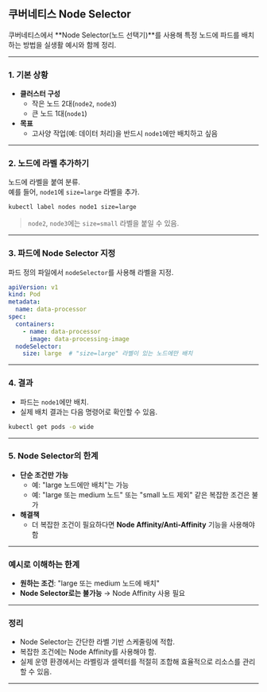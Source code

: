 ## 쿠버네티스 Node Selector

쿠버네티스에서 **Node Selector(노드 선택기)**를 사용해 특정 노드에 파드를 배치하는 방법을 실생활 예시와 함께 정리.

---

### 1. 기본 상황

- **클러스터 구성**
  - 작은 노드 2대(`node2`, `node3`)
  - 큰 노드 1대(`node1`)
- **목표**
  - 고사양 작업(예: 데이터 처리)을 반드시 `node1`에만 배치하고 싶음

---

### 2. 노드에 라벨 추가하기

노드에 라벨을 붙여 분류.  
예를 들어, `node1`에 `size=large` 라벨을 추가.

```bash
kubectl label nodes node1 size=large
```

> `node2`, `node3`에는 `size=small` 라벨을 붙일 수 있음.

---

### 3. 파드에 Node Selector 지정

파드 정의 파일에서 `nodeSelector`를 사용해 라벨을 지정.

```yaml
apiVersion: v1
kind: Pod
metadata:
  name: data-processor
spec:
  containers:
    - name: data-processor
      image: data-processing-image
  nodeSelector:
    size: large  # "size=large" 라벨이 있는 노드에만 배치
```

---

### 4. 결과

- 파드는 `node1`에만 배치.
- 실제 배치 결과는 다음 명령어로 확인할 수 있음.

```bash
kubectl get pods -o wide
```

---

### 5. Node Selector의 한계

- **단순 조건만 가능**
  - 예: "large 노드에만 배치"는 가능
  - 예: "large 또는 medium 노드" 또는 "small 노드 제외" 같은 복잡한 조건은 불가
- **해결책**
  - 더 복잡한 조건이 필요하다면 **Node Affinity/Anti-Affinity** 기능을 사용해야 함

---

### 예시로 이해하는 한계

- **원하는 조건**: "large 또는 medium 노드에 배치"
- **Node Selector로는 불가능** → Node Affinity 사용 필요

---

### 정리

- Node Selector는 간단한 라벨 기반 스케줄링에 적합.
- 복잡한 조건에는 Node Affinity를 사용해야 함.
- 실제 운영 환경에서는 라벨링과 셀렉터를 적절히 조합해 효율적으로 리소스를 관리할 수 있음.

---
